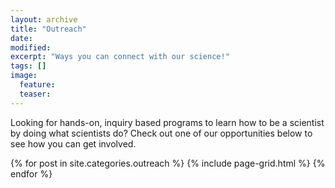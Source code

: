 ```yaml
---
layout: archive
title: "Outreach"
date:
modified:
excerpt: "Ways you can connect with our science!"
tags: []
image:
  feature:
  teaser:
---
```


Looking for hands-on, inquiry based programs to learn how to be a scientist by doing what scientists do? Check out one of our opportunities below to see how you can get involved.

<div class="tiles">
{% for post in site.categories.outreach %}
  {% include page-grid.html %}
{% endfor %}
</div><!-- /.tiles -->

